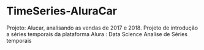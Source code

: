 # TimeSeries-AluraCar
Projeto: Alucar, analisando as vendas de 2017 e 2018. Projeto de introdução a séries temporais da plataforma Alura :  Data Science Analise de Séries temporais 

